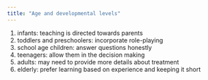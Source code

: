 ```yaml
---
title: "Age and developmental levels"
---
```

1) infants: teaching is directed towards parents
2) toddlers and preschoolers: incorporate role-playing
3) school age children: answer questions honestly
4) teenagers: allow them in the decision making
5) adults: may need to provide more details about treatment
6) elderly: prefer learning based on experience and keeping it short

